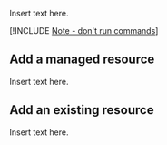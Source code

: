 Insert text here.

[!INCLUDE [Note - don't run commands](../../../includes/dont-run-commands.md)]

## Add a managed resource

Insert text here.

## Add an existing resource

Insert text here.